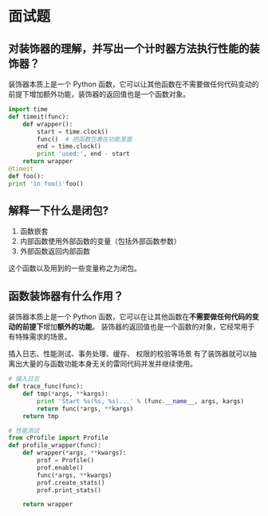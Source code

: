 # 面试题

## 对装饰器的理解，并写出一个计时器方法执行性能的装饰器？

装饰器本质上是一个 Python 函数，它可以让其他函数在不需要做任何代码变动的前提下增加额外功能，装饰器的返回值也是一个函数对象。

```python
import time
def timeit(func):
    def wrapper():
        start = time.clock()
        func()  # 把函数包裹在功能里面
        end = time.clock()
        print 'used:', end - start
    return wrapper
@timeit
def foo():
print 'in foo()'foo()
```

## 解释一下什么是闭包?

1. 函数嵌套
2. 内部函数使用外部函数的变量（包括外部函数参数）
3. 外部函数返回内部函数

这个函数以及用到的一些变量称之为闭包。

## 函数装饰器有什么作用？

装饰器本质上是一个 Python 函数，它可以在让其他函数在**不需要做任何代码的变动的前提下**增加**额外的功能**。 装饰器的返回值也是一个函数的对象，它经常用于有特殊需求的场景。 

插入日志、性能测试、事务处理、缓存、 权限的校验等场景 有了装饰器就可以抽离出大量的与函数功能本身无关的雷同代码并发并继续使用。

```python
# 插入日志
def trace_func(func):  
    def tmp(*args, **kargs):  
        print 'Start %s(%s, %s)...' % (func.__name__, args, kargs)  
        return func(*args, **kargs)  
    return tmp  
```

```python
# 性能测试
from cProfile import Profile
def profile_wrapper(func):
    def wrapper(*args, **kwargs):
        prof = Profile()
        prof.enable()
        func(*args, **kwargs)
        prof.create_stats()
        prof.print_stats()

    return wrapper
```


